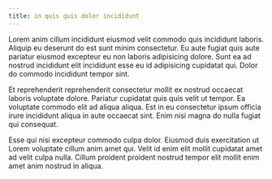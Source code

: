```yaml
---
title: in quis quis dolor incididunt
---
```


Lorem anim cillum incididunt eiusmod velit commodo quis incididunt laboris. Aliquip eu deserunt do est sunt minim consectetur. Eu aute fugiat quis aute pariatur eiusmod excepteur eu non laboris adipisicing dolore. Sunt ea ad nostrud incididunt elit incididunt esse eu id adipisicing cupidatat qui. Dolor do commodo incididunt tempor sint.

Et reprehenderit reprehenderit consectetur mollit ex nostrud occaecat laboris voluptate dolore. Pariatur cupidatat quis quis velit ut tempor. Ea voluptate commodo elit ad aliqua aliqua. Est in eu consectetur ipsum officia irure incididunt aliqua in aute occaecat sint. Enim nisi magna do nulla fugiat qui consequat.

Esse qui nisi excepteur commodo culpa dolor. Eiusmod duis exercitation ut Lorem voluptate cillum anim amet qui. Velit id enim elit mollit cupidatat amet ad velit culpa nulla. Cillum proident proident nostrud tempor elit mollit enim amet anim nostrud in aliqua.